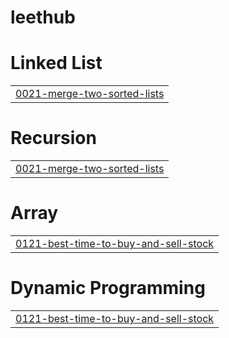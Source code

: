 # leethub


# Linked List
|  |
| ------- |
| [0021-merge-two-sorted-lists](https://github.com/SaeWooKKang/leethub/tree/master/0021-merge-two-sorted-lists) |
# Recursion
|  |
| ------- |
| [0021-merge-two-sorted-lists](https://github.com/SaeWooKKang/leethub/tree/master/0021-merge-two-sorted-lists) |
# Array
|  |
| ------- |
| [0121-best-time-to-buy-and-sell-stock](https://github.com/SaeWooKKang/leethub/tree/master/0121-best-time-to-buy-and-sell-stock) |
# Dynamic Programming
|  |
| ------- |
| [0121-best-time-to-buy-and-sell-stock](https://github.com/SaeWooKKang/leethub/tree/master/0121-best-time-to-buy-and-sell-stock) |